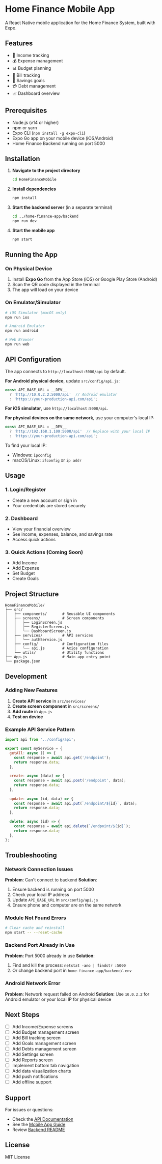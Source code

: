 # Home Finance Mobile App

A React Native mobile application for the Home Finance System, built with Expo.

## Features

- 🏦 Income tracking
- 💰 Expense management
- 📊 Budget planning
- 🧾 Bill tracking
- 🎯 Savings goals
- 💳 Debt management
- 📈 Dashboard overview

## Prerequisites

- Node.js (v14 or higher)
- npm or yarn
- Expo CLI (`npm install -g expo-cli`)
- Expo Go app on your mobile device (iOS/Android)
- Home Finance Backend running on port 5000

## Installation

1. **Navigate to the project directory**
   ```bash
   cd HomeFinanceMobile
   ```

2. **Install dependencies**
   ```bash
   npm install
   ```

3. **Start the backend server** (in a separate terminal)
   ```bash
   cd ../home-finance-app/backend
   npm run dev
   ```

4. **Start the mobile app**
   ```bash
   npm start
   ```

## Running the App

### On Physical Device

1. Install **Expo Go** from the App Store (iOS) or Google Play Store (Android)
2. Scan the QR code displayed in the terminal
3. The app will load on your device

### On Emulator/Simulator

```bash
# iOS Simulator (macOS only)
npm run ios

# Android Emulator
npm run android

# Web Browser
npm run web
```

## API Configuration

The app connects to `http://localhost:5000/api` by default.

**For Android physical device**, update `src/config/api.js`:
```javascript
const API_BASE_URL = __DEV__ 
  ? 'http://10.0.2.2:5000/api'  // Android emulator
  : 'https://your-production-api.com/api';
```

**For iOS simulator**, use `http://localhost:5000/api`.

**For physical devices on the same network**, use your computer's local IP:
```javascript
const API_BASE_URL = __DEV__ 
  ? 'http://192.168.1.100:5000/api'  // Replace with your local IP
  : 'https://your-production-api.com/api';
```

To find your local IP:
- Windows: `ipconfig`
- macOS/Linux: `ifconfig` or `ip addr`

## Usage

### 1. Login/Register
- Create a new account or sign in
- Your credentials are stored securely

### 2. Dashboard
- View your financial overview
- See income, expenses, balance, and savings rate
- Access quick actions

### 3. Quick Actions (Coming Soon)
- Add Income
- Add Expense
- Set Budget
- Create Goals

## Project Structure

```
HomeFinanceMobile/
├── src/
│   ├── components/       # Reusable UI components
│   ├── screens/          # Screen components
│   │   ├── LoginScreen.js
│   │   ├── RegisterScreen.js
│   │   └── DashboardScreen.js
│   ├── services/         # API services
│   │   └── authService.js
│   ├── config/           # Configuration files
│   │   └── api.js        # Axios configuration
│   └── utils/            # Utility functions
├── App.js                # Main app entry point
└── package.json
```

## Development

### Adding New Features

1. **Create API service** in `src/services/`
2. **Create screen component** in `src/screens/`
3. **Add route** in `App.js`
4. **Test on device**

### Example API Service Pattern

```javascript
import api from '../config/api';

export const myService = {
  getAll: async () => {
    const response = await api.get('/endpoint');
    return response.data;
  },
  
  create: async (data) => {
    const response = await api.post('/endpoint', data);
    return response.data;
  },
  
  update: async (id, data) => {
    const response = await api.put(`/endpoint/${id}`, data);
    return response.data;
  },
  
  delete: async (id) => {
    const response = await api.delete(`/endpoint/${id}`);
    return response.data;
  },
};
```

## Troubleshooting

### Network Connection Issues

**Problem**: Can't connect to backend
**Solution**: 
1. Ensure backend is running on port 5000
2. Check your local IP address
3. Update `API_BASE_URL` in `src/config/api.js`
4. Ensure phone and computer are on the same network

### Module Not Found Errors

```bash
# Clear cache and reinstall
npm start -- --reset-cache
```

### Backend Port Already in Use

**Problem**: Port 5000 already in use
**Solution**: 
1. Find and kill the process: `netstat -ano | findstr :5000`
2. Or change backend port in `home-finance-app/backend/.env`

### Android Network Error

**Problem**: Network request failed on Android
**Solution**: Use `10.0.2.2` for Android emulator or your local IP for physical device

## Next Steps

- [ ] Add Income/Expense screens
- [ ] Add Budget management screen
- [ ] Add Bill tracking screen
- [ ] Add Goals management screen
- [ ] Add Debts management screen
- [ ] Add Settings screen
- [ ] Add Reports screen
- [ ] Implement bottom tab navigation
- [ ] Add data visualization charts
- [ ] Add push notifications
- [ ] Add offline support

## Support

For issues or questions:
- Check the [API Documentation](../API_DOCUMENTATION.md)
- See the [Mobile App Guide](../MOBILE_APP_GUIDE.md)
- Review [Backend README](../home-finance-app/README.md)

## License

MIT License
